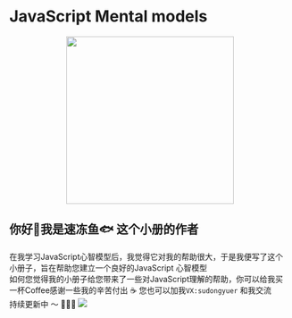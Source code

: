 # JavaScript Mental models
<p align="center">
<img src="https://tva1.sinaimg.cn/large/e6c9d24ely1h0hc1po6enj20i50i2gmm.jpg" height="300">
</p>

## 你好👋我是速冻鱼🐟 这个小册的作者

在我学习JavaScript心智模型后，我觉得它对我的帮助很大，于是我便写了这个小册子，旨在帮助您建立一个良好的JavaScript 心智模型
<br>
如何您觉得我的小册子给您带来了一些对JavaScript理解的帮助，你可以给我买一杯Coffee感谢一些我的辛苦付出 ☕️ 您也可以加我`VX:sudongyuer` 和我交流
<br>
持续更新中 ～ 🚀🚀🚀
![](https://tva1.sinaimg.cn/large/e6c9d24egy1h0gd6tpd1tj20u00u0q4s.jpg)
